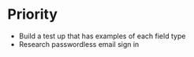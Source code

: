# Priority

- Build a test up that has examples of each field type
- Research passwordless email sign in
